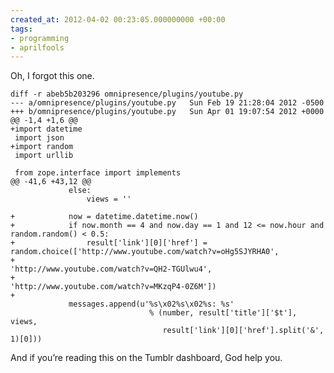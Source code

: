 ```yaml
---
created_at: 2012-04-02 00:23:05.000000000 +00:00
tags:
- programming
- aprilfools
---
```


Oh, I forgot this one.

    diff -r abeb5b203296 omnipresence/plugins/youtube.py
    --- a/omnipresence/plugins/youtube.py   Sun Feb 19 21:28:04 2012 -0500
    +++ b/omnipresence/plugins/youtube.py   Sun Apr 01 19:07:54 2012 +0000
    @@ -1,4 +1,6 @@
    +import datetime
     import json
    +import random
     import urllib

     from zope.interface import implements
    @@ -41,6 +43,12 @@
                 else:
                     views = ''

    +            now = datetime.datetime.now()
    +            if now.month == 4 and now.day == 1 and 12 <= now.hour and random.random() < 0.5:
    +                result['link'][0]['href'] = random.choice(['http://www.youtube.com/watch?v=oHg5SJYRHA0',
    +                                                           'http://www.youtube.com/watch?v=QH2-TGUlwu4',
    +                                                           'http://www.youtube.com/watch?v=MKzqP4-0Z6M'])
    +
                 messages.append(u'%s\x02%s\x02%s: %s'
                                   % (number, result['title']['$t'], views,
                                      result['link'][0]['href'].split('&', 1)[0]))

And if you’re reading this on the Tumblr dashboard, God help you.
